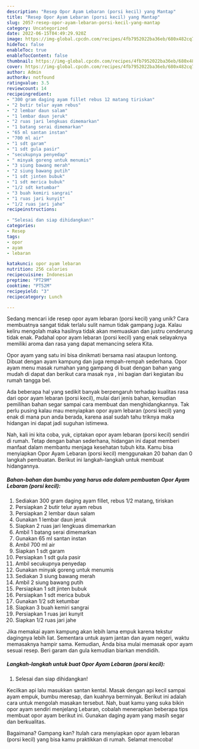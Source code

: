 ```yaml
---
description: "Resep Opor Ayam Lebaran (porsi kecil) yang Mantap"
title: "Resep Opor Ayam Lebaran (porsi kecil) yang Mantap"
slug: 2057-resep-opor-ayam-lebaran-porsi-kecil-yang-mantap
category: Uncategorized
date: 2022-06-15T04:49:29.920Z
image: https://img-global.cpcdn.com/recipes/4fb7952022ba36eb/680x482cq70/opor-ayam-lebaran-porsi-kecil-foto-resep-utama.jpg
hideToc: false
enableToc: true
enableTocContent: false
thumbnail: https://img-global.cpcdn.com/recipes/4fb7952022ba36eb/680x482cq70/opor-ayam-lebaran-porsi-kecil-foto-resep-utama.jpg
cover: https://img-global.cpcdn.com/recipes/4fb7952022ba36eb/680x482cq70/opor-ayam-lebaran-porsi-kecil-foto-resep-utama.jpg
author: Admin
authorAv: notfound
ratingvalue: 3.5
reviewcount: 14
recipeingredient:
- "300 gram daging ayam fillet rebus 12 matang tiriskan"
- "2 butir telur ayam rebus"
- "2 lembar daun salam"
- "1 lembar daun jeruk"
- "2 ruas jari lengkuas dimemarkan"
- "1 batang serai dimemarkan"
- "65 ml santan instan"
- "700 ml air"
- "1 sdt garam"
- "1 sdt gula pasir"
- "secukupnya penyedap"
- " minyak goreng untuk menumis"
- "3 siung bawang merah"
- "2 siung bawang putih"
- "1 sdt jinten bubuk"
- "1 sdt merica bubuk"
- "1/2 sdt ketumbar"
- "3 buah kemiri sangrai"
- "1 ruas jari kunyit"
- "1/2 ruas jari jahe"
recipeinstructions:

- "Selesai dan siap dihidangkan!"
categories:
- Resep
tags:
- opor
- ayam
- lebaran

katakunci: opor ayam lebaran 
nutrition: 256 calories
recipecuisine: Indonesian
preptime: "PT29M"
cooktime: "PT52M"
recipeyield: "3"
recipecategory: Lunch

---
```





Sedang mencari ide resep opor ayam lebaran (porsi kecil) yang unik? Cara membuatnya sangat tidak terlalu sulit namun tidak gampang juga. Kalau keliru mengolah maka hasilnya tidak akan memuaskan dan justru cenderung tidak enak. Padahal opor ayam lebaran (porsi kecil) yang enak selayaknya memiliki aroma dan rasa yang dapat memancing selera Kita.





Opor ayam yang satu ini bisa dinikmati bersama nasi ataupun lontong. Dibuat dengan ayam kampung dan juga rempah-rempah sederhana. Opor ayam menu masak rumahan yang gampang di buat dengan bahan yang mudah di dapat dan berikut cara masak nya , ini bagian dari kegiatan ibu rumah tangga bel.

Ada beberapa hal yang sedikit banyak berpengaruh terhadap kualitas rasa dari opor ayam lebaran (porsi kecil), mulai dari jenis bahan, kemudian pemilihan bahan segar sampai cara membuat dan menghidangkannya. Tak perlu pusing kalau mau menyiapkan opor ayam lebaran (porsi kecil) yang enak di mana pun anda berada, karena asal sudah tahu triknya maka hidangan ini dapat jadi suguhan istimewa.






Nah, kali ini kita coba, yuk, ciptakan opor ayam lebaran (porsi kecil) sendiri di rumah. Tetap dengan bahan sederhana, hidangan ini dapat memberi manfaat dalam membantu menjaga kesehatan tubuh kita. Kamu bisa menyiapkan Opor Ayam Lebaran (porsi kecil) menggunakan 20 bahan dan 0 langkah pembuatan. Berikut ini langkah-langkah untuk membuat hidangannya.

<!--inarticleads1-->

##### Bahan-bahan dan bumbu yang harus ada dalam pembuatan Opor Ayam Lebaran (porsi kecil):

1. Sediakan 300 gram daging ayam fillet, rebus 1/2 matang, tiriskan
1. Persiapkan 2 butir telur ayam rebus
1. Persiapkan 2 lembar daun salam
1. Gunakan 1 lembar daun jeruk
1. Siapkan 2 ruas jari lengkuas dimemarkan
1. Ambil 1 batang serai dimemarkan
1. Gunakan 65 ml santan instan
1. Ambil 700 ml air
1. Siapkan 1 sdt garam
1. Persiapkan 1 sdt gula pasir
1. Ambil secukupnya penyedap
1. Gunakan  minyak goreng untuk menumis
1. Sediakan 3 siung bawang merah
1. Ambil 2 siung bawang putih
1. Persiapkan 1 sdt jinten bubuk
1. Persiapkan 1 sdt merica bubuk
1. Gunakan 1/2 sdt ketumbar
1. Siapkan 3 buah kemiri sangrai
1. Persiapkan 1 ruas jari kunyit
1. Siapkan 1/2 ruas jari jahe


Jika memakai ayam kampung akan lebih lama empuk karena tekstur dagingnya lebih liat. Sementara untuk ayam jantan dan ayam negeri, waktu memasaknya hampir sama. Kemudian, Anda bisa mulai memasak opor ayam sesuai resep. Beri garam dan gula kemudian biarkan mendidih. 

<!--inarticleads2-->

##### Langkah-langkah untuk buat Opor Ayam Lebaran (porsi kecil):


1. Selesai dan siap dihidangkan!

Kecilkan api lalu masukkan santan kental. Masak dengan api kecil sampai ayam empuk, bumbu meresap, dan kuahnya berminyak. Berikut ini adalah cara untuk mengolah masakan tersebut. Nah, buat kamu yang suka bikin opor ayam sendiri menjelang Lebaran, cobalah menerapkan beberapa tips membuat opor ayam berikut ini. Gunakan daging ayam yang masih segar dan berkualitas. 

Bagaimana? Gampang kan? Itulah cara menyiapkan opor ayam lebaran (porsi kecil) yang bisa kamu praktikkan di rumah. Selamat mencoba!

